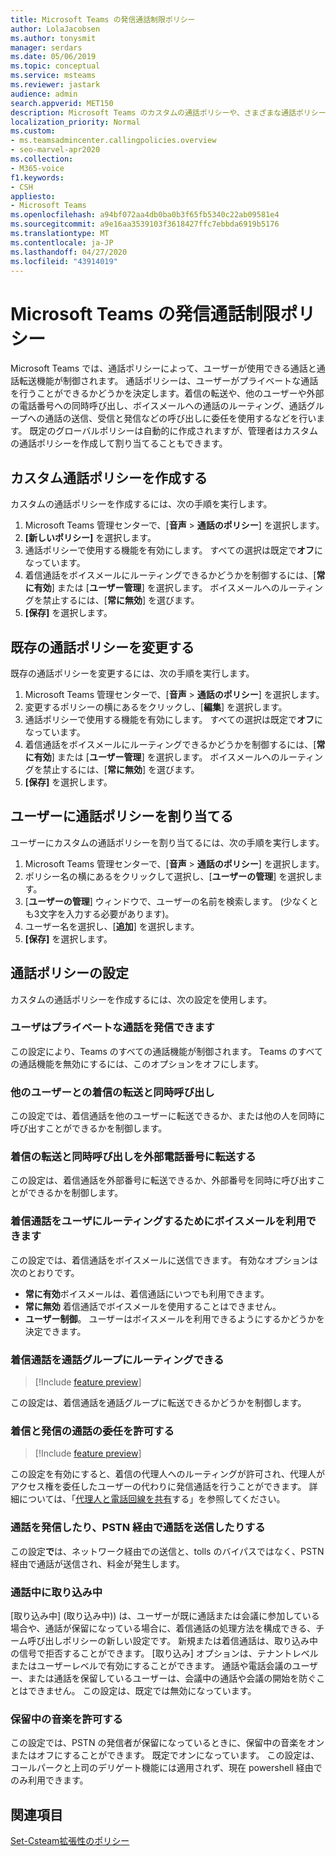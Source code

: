 ```yaml
---
title: Microsoft Teams の発信通話制限ポリシー
author: LolaJacobsen
ms.author: tonysmit
manager: serdars
ms.date: 05/06/2019
ms.topic: conceptual
ms.service: msteams
ms.reviewer: jastark
audience: admin
search.appverid: MET150
description: Microsoft Teams のカスタムの通話ポリシーや、さまざまな通話ポリシーの設定に対してユーザーを作成、変更、および追加する方法について説明します。
localization_priority: Normal
ms.custom:
- ms.teamsadmincenter.callingpolicies.overview
- seo-marvel-apr2020
ms.collection:
- M365-voice
f1.keywords:
- CSH
appliesto:
- Microsoft Teams
ms.openlocfilehash: a94bf072aa4db0ba0b3f65fb5340c22ab09581e4
ms.sourcegitcommit: a9e16aa3539103f3618427ffc7ebbda6919b5176
ms.translationtype: MT
ms.contentlocale: ja-JP
ms.lasthandoff: 04/27/2020
ms.locfileid: "43914019"
---
```

<a name="calling-policies-in-microsoft-teams"></a>Microsoft Teams の発信通話制限ポリシー
===================================

Microsoft Teams では、通話ポリシーによって、ユーザーが使用できる通話と通話転送機能が制御されます。 通話ポリシーは、ユーザーがプライベートな通話を行うことができるかどうかを決定します。着信の転送や、他のユーザーや外部の電話番号への同時呼び出し、ボイスメールへの通話のルーティング、通話グループへの通話の送信、受信と発信などの呼び出しに委任を使用するなどを行います。 既定のグローバルポリシーは自動的に作成されますが、管理者はカスタムの通話ポリシーを作成して割り当てることもできます。

## <a name="create-a-custom-calling-policy"></a>カスタム通話ポリシーを作成する

カスタムの通話ポリシーを作成するには、次の手順を実行します。

1. Microsoft Teams 管理センターで、[**音声** > **通話のポリシー**] を選択します。
2. **[新しいポリシー]** を選択します。
3. 通話ポリシーで使用する機能を有効にします。 すべての選択は既定で**オフ**になっています。
4. 着信通話をボイスメールにルーティングできるかどうかを制御するには、[**常に有効**] または [**ユーザー管理**] を選択します。 ボイスメールへのルーティングを禁止するには、[**常に無効**] を選びます。
5. **[保存]** を選択します。

## <a name="modify-an-existing-calling-policy"></a>既存の通話ポリシーを変更する

既存の通話ポリシーを変更するには、次の手順を実行します。

1. Microsoft Teams 管理センターで、[**音声** > **通話のポリシー**] を選択します。
2. 変更するポリシーの横にあるをクリックし、[**編集**] を選択します。
3. 通話ポリシーで使用する機能を有効にします。 すべての選択は既定で**オフ**になっています。
4. 着信通話をボイスメールにルーティングできるかどうかを制御するには、[**常に有効**] または [**ユーザー管理**] を選択します。 ボイスメールへのルーティングを禁止するには、[**常に無効**] を選びます。
5. **[保存]** を選択します。

## <a name="assign-a-calling-policy-to-a-user"></a>ユーザーに通話ポリシーを割り当てる

ユーザーにカスタムの通話ポリシーを割り当てるには、次の手順を実行します。

1. Microsoft Teams 管理センターで、[**音声** > **通話のポリシー**] を選択します。
2. ポリシー名の横にあるをクリックして選択し、[**ユーザーの管理**] を選択します。
3. [**ユーザーの管理**] ウィンドウで、ユーザーの名前を検索します。 (少なくとも3文字を入力する必要があります)。
4. ユーザー名を選択し、[**追加**] を選択します。
5. **[保存]** を選択します。

## <a name="calling-policy-settings"></a>通話ポリシーの設定

カスタムの通話ポリシーを作成するには、次の設定を使用します。

### <a name="user-can-make-private-calls"></a>ユーザはプライベートな通話を発信できます

この設定により、Teams のすべての通話機能が制御されます。 Teams のすべての通話機能を無効にするには、このオプションをオフにします。

### <a name="call-forwarding-and-simultaneous-ringing-to-other-users"></a>他のユーザーとの着信の転送と同時呼び出し

この設定では、着信通話を他のユーザーに転送できるか、または他の人を同時に呼び出すことができるかを制御します。 

### <a name="call-forwarding-and-simultaneous-ringing-to-external-phone-numbers"></a>着信の転送と同時呼び出しを外部電話番号に転送する

この設定は、着信通話を外部番号に転送できるか、外部番号を同時に呼び出すことができるかを制御します。

### <a name="voicemail-is-available-for-routing-inbound-calls-to-users"></a>着信通話をユーザにルーティングするためにボイスメールを利用できます

この設定では、着信通話をボイスメールに送信できます。 有効なオプションは次のとおりです。

   - **常に有効**ボイスメールは、着信通話にいつでも利用できます。 
   - **常に無効** 着信通話でボイスメールを使用することはできません。 
   - **ユーザー制御**。 ユーザーはボイスメールを利用できるようにするかどうかを決定できます。

### <a name="inbound-calls-can-be-routed-to-call-groups"></a>着信通話を通話グループにルーティングできる 

> [!Include [feature preview](includes/preview-feature.md)]

この設定は、着信通話を通話グループに転送できるかどうかを制御します。

### <a name="allow-delegation-for-inbound-and-outbound-calls"></a>着信と発信の通話の委任を許可する

> [!Include [feature preview](includes/preview-feature.md)]

この設定を有効にすると、着信の代理人へのルーティングが許可され、代理人がアクセス権を委任したユーザーの代わりに発信通話を行うことができます。 詳細については、「[代理人と電話回線を共有](https://support.office.com/article/share-a-phone-line-with-a-delegate-16307929-a51f-43fc-8323-3b1bf115e5a8)する」を参照してください。


### <a name="prevent-toll-bypass-and-send-calls-through-the-pstn"></a>通話を発信したり、PSTN 経由で通話を送信したりする 

この設定**で**は、ネットワーク経由での送信と、tolls のバイパスではなく、PSTN 経由で通話が送信され、料金が発生します。

### <a name="busy-on-busy-is-available-while-in-a-call"></a>通話中に取り込み中

[取り込み中] (取り込み中)) は、ユーザーが既に通話または会議に参加している場合や、通話が保留になっている場合に、着信通話の処理方法を構成できる、チーム呼び出しポリシーの新しい設定です。 新規または着信通話は、取り込み中の信号で拒否することができます。 [取り込み] オプションは、テナントレベルまたはユーザーレベルで有効にすることができます。 通話や電話会議のユーザー、または通話を保留しているユーザーは、会議中の通話や会議の開始を防ぐことはできません。 この設定は、既定では無効になっています。

### <a name="allow-music-on-hold"></a>保留中の音楽を許可する

この設定では、PSTN の発信者が保留になっているときに、保留中の音楽をオンまたはオフにすることができます。 既定でオンになっています。 この設定は、コールパークと上司のデリゲート機能には適用されず、現在 powershell 経由でのみ利用できます。 

## <a name="see-also"></a>関連項目

[Set-Csteam拡張性のポリシー](https://docs.microsoft.com/powershell/module/skype/set-csteamscallingpolicy?view=skype-ps)
